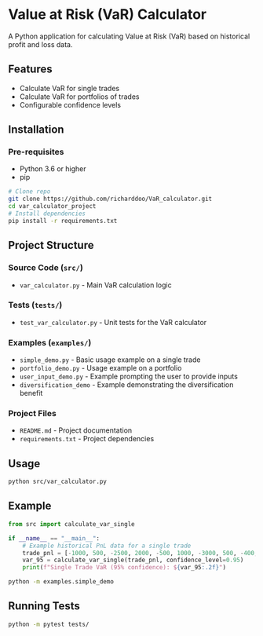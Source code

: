# Value at Risk (VaR) Calculator

A Python application for calculating Value at Risk (VaR) based on historical profit and loss data.

## Features

- Calculate VaR for single trades
- Calculate VaR for portfolios of trades
- Configurable confidence levels

## Installation
### Pre-requisites
- Python 3.6 or higher
- pip

```bash
# Clone repo
git clone https://github.com/richarddoo/VaR_calculator.git
cd var_calculator_project
# Install dependencies
pip install -r requirements.txt
```

## Project Structure

### Source Code (`src/`)
- `var_calculator.py` - Main VaR calculation logic

### Tests (`tests/`)
- `test_var_calculator.py` - Unit tests for the VaR calculator

### Examples (`examples/`)
- `simple_demo.py` - Basic usage example on a single trade
- `portfolio_demo.py` - Usage example on a portfolio
- `user_input_demo.py` - Example prompting the user to provide inputs
- `diversification_demo` - Example demonstrating the diversification benefit

### Project Files
- `README.md` - Project documentation
- `requirements.txt` - Project dependencies

## Usage

```bash
python src/var_calculator.py
```

## Example
```python
from src import calculate_var_single

if __name__ == "__main__":
    # Example historical PnL data for a single trade
    trade_pnl = [-1000, 500, -2500, 2000, -500, 1000, -3000, 500, -400, 2700]
    var_95 = calculate_var_single(trade_pnl, confidence_level=0.95)
    print(f"Single Trade VaR (95% confidence): ${var_95:.2f}")
```

```bash
python -m examples.simple_demo
```

## Running Tests
```bash
python -m pytest tests/
```

